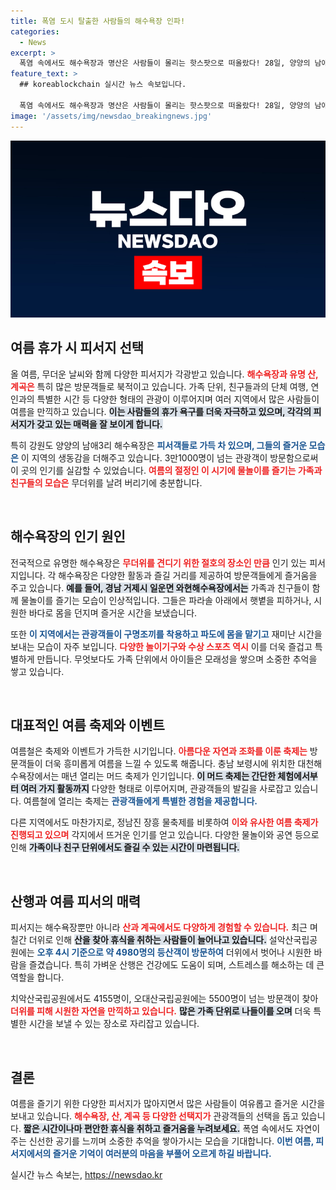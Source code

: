 ```yaml
---
title: 폭염 도시 탈출한 사람들의 해수욕장 인파!
categories:
  - News
excerpt: >
  폭염 속에서도 해수욕장과 명산은 사람들이 몰리는 핫스팟으로 떠올랐다! 28일, 양양의 남애해수욕장과 설악산 등에서 피서객들의 무더위 탈출이 이어졌고, 대천해수욕장 머드 축제도 큰 인기를 끌었다. 더위를 잊기 위한 이 여름의 즐거움을 놓치지 마세요!
feature_text: >
  ## koreablockchain 실시간 뉴스 속보입니다.

  폭염 속에서도 해수욕장과 명산은 사람들이 몰리는 핫스팟으로 떠올랐다! 28일, 양양의 남애해수욕장과 설악산 등에서 피서객들의 무더위 탈출이 이어졌고, 대천해수욕장 머드 축제도 큰 인기를 끌었다. 더위를 잊기 위한 이 여름의 즐거움을 놓치지 마세요!
image: '/assets/img/newsdao_breakingnews.jpg'
---
```


<p><img src="/assets/img/newsdao_breakingnews.jpg" alt="koreablockchain 속보" /></p>

<h2 data-ke-size="size26">여름 휴가 시 피서지 선택</h2>

<p data-ke-size="size16">올 여름, 무더운 날씨와 함께 다양한 피서지가 각광받고 있습니다. <b><span style="color: #ee2323;">해수욕장과 유명 산, 계곡은</span></b> 특히 많은 방문객들로 북적이고 있습니다. 가족 단위, 친구들과의 단체 여행, 연인과의 특별한 시간 등 다양한 형태의 관광이 이루어지며 여러 지역에서 많은 사람들이 여름을 만끽하고 있습니다. <b><span style="background-color: #21538527;">이는 사람들의 휴가 욕구를 더욱 자극하고 있으며, 각각의 피서지가 갖고 있는 매력을 잘 보이게 합니다.</span></b></p>

<p data-ke-size="size16">특히 강원도 양양의 남애3리 해수욕장은 <b><span style="color: #1a5490;">피서객들로 가득 차 있으며, 그들의 즐거운 모습은</span></b> 이 지역의 생동감을 더해주고 있습니다. 3만1000명이 넘는 관광객이 방문함으로써 이 곳의 인기를 실감할 수 있었습니다. <b><span style="color: #ee2323;">여름의 절정인 이 시기에 물놀이를 즐기는 가족과 친구들의 모습은</span></b> 무더위를 날려 버리기에 충분합니다.</p>

<p data-ke-size="size16">&nbsp;</p>

<h2 data-ke-size="size26">해수욕장의 인기 원인</h2>

<p data-ke-size="size16">전국적으로 유명한 해수욕장은 <b><span style="color: #ee2323;">무더위를 견디기 위한 절호의 장소인 만큼</span></b> 인기 있는 피서지입니다. 각 해수욕장은 다양한 활동과 즐길 거리를 제공하여 방문객들에게 즐거움을 주고 있습니다. <b><span style="background-color: #21538527;"> 예를 들어, 경남 거제시 일운면 와현해수욕장에서는</span></b> 가족과 친구들이 함께 물놀이를 즐기는 모습이 인상적입니다. 그들은 파라솔 아래에서 햇볕을 피하거나, 시원한 바다로 몸을 던지며 즐거운 시간을 보냈습니다.</p>

<p data-ke-size="size16">또한 <b><span style="color: #1a5490;">이 지역에서는 관광객들이 구명조끼를 착용하고 파도에 몸을 맡기고</span></b> 재미난 시간을 보내는 모습이 자주 보입니다. <b><span style="color: #ee2323;">다양한 놀이기구와 수상 스포츠 역시</span></b> 이를 더욱 즐겁고 특별하게 만듭니다. 무엇보다도 가족 단위에서 아이들은 모래성을 쌓으며 소중한 추억을 쌓고 있습니다.</p>

<p data-ke-size="size16">&nbsp;</p>

<h2 data-ke-size="size26">대표적인 여름 축제와 이벤트</h2>

<p data-ke-size="size16">여름철은 축제와 이벤트가 가득한 시기입니다. <b><span style="color: #ee2323;">아름다운 자연과 조화를 이룬 축제는</span></b> 방문객들이 더욱 흥미롭게 여름을 느낄 수 있도록 해줍니다. 충남 보령시에 위치한 대천해수욕장에서는 매년 열리는 머드 축제가 인기입니다. <b><span style="background-color: #21538527;">이 머드 축제는 간단한 체험에서부터 여러 가지 활동까지</span></b> 다양한 형태로 이루어지며, 관광객들의 발길을 사로잡고 있습니다. 여름철에 열리는 축제는 <b><span style="color: #1a5490;">관광객들에게 특별한 경험을 제공합니다.</span></b></p>

<p data-ke-size="size16">다른 지역에서도 마찬가지로, 정남진 장흥 물축제를 비롯하여 <b><span style="color: #ee2323;">이와 유사한 여름 축제가 진행되고 있으며</span></b> 각지에서 뜨거운 인기를 얻고 있습니다. 다양한 물놀이와 공연 등으로 인해 <b><span style="background-color: #21538527;">가족이나 친구 단위에서도 즐길 수 있는 시간이 마련됩니다.</span></b></p>

<p data-ke-size="size16">&nbsp;</p>

<h2 data-ke-size="size26">산행과 여름 피서의 매력</h2>

<p data-ke-size="size16">피서지는 해수욕장뿐만 아니라 <b><span style="color: #ee2323;">산과 계곡에서도 다양하게 경험할 수 있습니다.</span></b> 최근 며칠간 더위로 인해 <b><span style="background-color: #21538527;">산을 찾아 휴식을 취하는 사람들이 늘어나고 있습니다.</span></b> 설악산국립공원에는 <b><span style="color: #1a5490;">오후 4시 기준으로 약 4980명의 등산객이 방문하여</span></b> 더위에서 벗어나 시원한 바람을 즐겼습니다. 특히 가벼운 산행은 건강에도 도움이 되며, 스트레스를 해소하는 데 큰 역할을 합니다.</p>

<p data-ke-size="size16">치악산국립공원에서도 4155명이, 오대산국립공원에는 5500명이 넘는 방문객이 찾아 <b><span style="color: #ee2323;">더위를 피해 시원한 자연을 만끽하고 있습니다.</span></b> <b><span style="background-color: #21538527;">많은 가족 단위로 나들이를 오며</span></b> 더욱 특별한 시간을 보낼 수 있는 장소로 자리잡고 있습니다.</p>

<p data-ke-size="size16">&nbsp;</p>

<h2 data-ke-size="size26">결론</h2>

<p data-ke-size="size16">여름을 즐기기 위한 다양한 피서지가 많아지면서 많은 사람들이 여유롭고 즐거운 시간을 보내고 있습니다. <b><span style="color: #ee2323;">해수욕장, 산, 계곡 등 다양한 선택지가</span></b> 관광객들의 선택을 돕고 있습니다. <b><span style="background-color: #21538527;">짧은 시간이나마 편안한 휴식을 취하고 즐거움을 누려보세요.</span></b> 폭염 속에서도 자연이 주는 신선한 공기를 느끼며 소중한 추억을 쌓아가시는 모습을 기대합니다. <b><span style="color: #1a5490;">이번 여름, 피서지에서의 즐거운 기억이 여러분의 마음을 부풀어 오르게 하길 바랍니다.</span></b></p>
실시간 뉴스 속보는, <a href="https://newsdao.kr" rel="dofollow">https://newsdao.kr</a>


